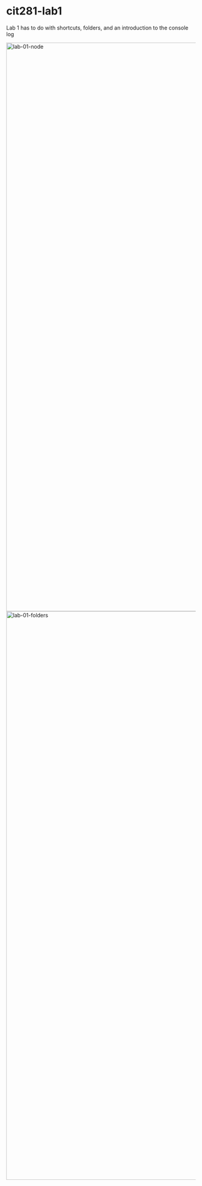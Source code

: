# cit281-lab1
Lab 1 has to do with shortcuts, folders, and an introduction to the console log

<img width="1512" alt="lab-01-node" src="https://github.com/opyle/cit281-lab1/assets/166080658/1d42907a-5ff0-4941-8994-d9ba4d7135f1">

<img width="1512" alt="lab-01-folders" src="https://github.com/opyle/cit281-lab1/assets/166080658/27369baf-6515-48c0-9848-e48b662c2a1d">

